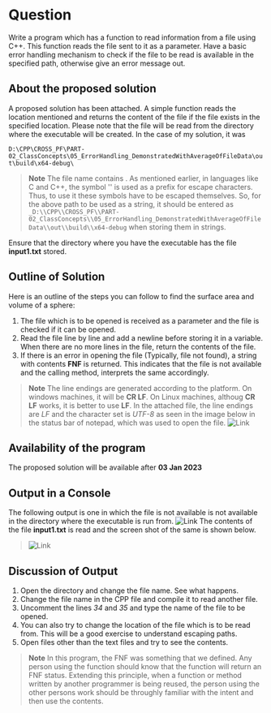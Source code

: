 # Question #
Write a program which has a function to read information from a file using C++.  This function reads the file sent to it as a parameter.  Have a basic error handling mechanism to check if the file to be read is available in the specified path, otherwise give an error message out.
## About the proposed solution ##
A proposed solution has been attached.  A simple function reads the location mentioned and returns the content of the file if the file exists in the specified location.  Please note that the file will be read from the directory where the executable will be created.  In the case of my solution, it was 

```D:\CPP\CROSS_PF\PART-02_ClassConcepts\05_ErrorHandling_DemonstratedWithAverageOfFileData\out\build\x64-debug\```
> **Note**
> The file name contains \.  As mentioned earlier, in languages like C and C++, the symbol '\' is used as a prefix for escape characters. Thus, to use it these symbols have to be escaped themselves.
> So, for the above path to be used as a string, it should be entered as 
> ```_D:\\CPP\\CROSS_PF\\PART-02_ClassConcepts\\05_ErrorHandling_DemonstratedWithAverageOfFileData\\out\\build\\x64-debug``` when storing them in strings.

Ensure that the directory where you have the executable has the file __input1.txt__ stored.
## Outline of Solution ##
Here is an outline of the steps you can follow to find the surface area and volume of a sphere:
1. The file which is to be opened is received as a parameter and the file is checked if it can be opened.
2. Read the file line by line and add a newline before storing it in a variable.  When there are no more lines in the file, return the contents of the file.
3. If there is an error in opening the file (Typically, file not found), a string with contents __FNF__ is returned.  This indicates that the file is  not available and the calling method, interprets the same accordingly.
> **Note**
> The line endings are generated according to the platform.  On windows machines, it will be __CR LF__.  On Linux machines, althoug __CR LF__ works, it is better to use __LF__.  In the attached file, the line endings are _LF_ and the character set is _UTF-8_ as seen in the image below in the status bar of notepad, which was used to open the file.
>![Link](Assets/Images/Output_2.png)

## Availability of the program ##
The proposed solution will be available after __03 Jan 2023__
## Output in a Console ##
The following output is one in which the file is not available is not available in the directory where the executable is run from.
![Link](Assets/Images/Output.png)
The contents of the file __input1.txt__ is read and the screen shot of the same is shown below.

>![Link](Assets/Images/Output_1.png)

## Discussion of Output ##
1. Open the directory and change the file name.  See what happens.  
2. Change the file name in the CPP file and compile it to read another file.
3. Uncomment the lines _34_ and _35_ and type the name of the file to be opened.
4. You can also try to change the location of the file which is to be read from.  This will be a good exercise to understand escaping paths. 
5. Open files other than the text files and try to see the contents.
> **Note**
> In this program, the FNF was something that we defined.  Any person using the function should know that the function will return an FNF status.  Extending this principle, when a function or method written by another programmer is being reused, the person using the other persons work should be throughly familiar with the intent and then use the contents.
